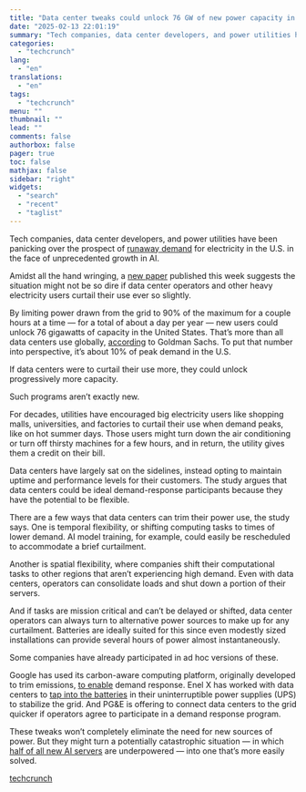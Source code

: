 ```yaml
---
title: "Data center tweaks could unlock 76 GW of new power capacity in the U.S."
date: "2025-02-13 22:01:19"
summary: "Tech companies, data center developers, and power utilities have been panicking over the prospect of runaway demand for electricity in the U.S. in the face of unprecedented growth in AI. Amidst all the hand wringing, a new paper published this week suggests the situation might not be so dire if..."
categories:
  - "techcrunch"
lang:
  - "en"
translations:
  - "en"
tags:
  - "techcrunch"
menu: ""
thumbnail: ""
lead: ""
comments: false
authorbox: false
pager: true
toc: false
mathjax: false
sidebar: "right"
widgets:
  - "search"
  - "recent"
  - "taglist"
---
```


Tech companies, data center developers, and power utilities have been panicking over the prospect of [runaway demand](https://techcrunch.com/2025/01/14/data-center-power-demand-will-double-over-the-next-five-years/) for electricity in the U.S. in the face of unprecedented growth in AI.

Amidst all the hand wringing, a [new paper](https://nicholasinstitute.duke.edu/publications/rethinking-load-growth) published this week suggests the situation might not be so dire if data center operators and other heavy electricity users curtail their use ever so slightly.

By limiting power drawn from the grid to 90% of the maximum for a couple hours at a time — for a total of about a day per year — new users could unlock 76 gigawatts of capacity in the United States. That’s more than all data centers use globally, [according](https://www.goldmansachs.com/insights/articles/ai-to-drive-165-increase-in-data-center-power-demand-by-2030) to Goldman Sachs. To put that number into perspective, it’s about 10% of peak demand in the U.S.

If data centers were to curtail their use more, they could unlock progressively more capacity.

Such programs aren’t exactly new.

For decades, utilities have encouraged big electricity users like shopping malls, universities, and factories to curtail their use when demand peaks, like on hot summer days. Those users might turn down the air conditioning or turn off thirsty machines for a few hours, and in return, the utility gives them a credit on their bill.

Data centers have largely sat on the sidelines, instead opting to maintain uptime and performance levels for their customers. The study argues that data centers could be ideal demand-response participants because they have the potential to be flexible.

There are a few ways that data centers can trim their power use, the study says. One is temporal flexibility, or shifting computing tasks to times of lower demand. AI model training, for example, could easily be rescheduled to accommodate a brief curtailment.

Another is spatial flexibility, where companies shift their computational tasks to other regions that aren’t experiencing high demand. Even with data centers, operators can consolidate loads and shut down a portion of their servers.

And if tasks are mission critical and can’t be delayed or shifted, data center operators can always turn to alternative power sources to make up for any curtailment. Batteries are ideally suited for this since even modestly sized installations can provide several hours of power almost instantaneously.

Some companies have already participated in ad hoc versions of these.

Google has used its carbon-aware computing platform, originally developed to trim emissions, [to enable](https://www.utilitydive.com/news/google-carbon-intelligent-computing-platform-system-reliability-demand-response-grid-emergency/698958/) demand response. Enel X has worked with data centers to [tap into the batteries](https://www.enelx.com/tw/en/resources/how-data-centers-support-grids) in their uninterruptible power supplies (UPS) to stabilize the grid. And PG&E is offering to connect data centers to the grid quicker if operators agree to participate in a demand response program.

These tweaks won’t completely eliminate the need for new sources of power. But they might turn a potentially catastrophic situation — in which [half of all new AI servers](https://techcrunch.com/2024/11/14/nearly-half-of-ai-data-centers-may-not-have-enough-power-by-2027/) are underpowered — into one that’s more easily solved.

[techcrunch](https://techcrunch.com/2025/02/13/data-center-tweaks-could-unlock-76-gw-of-new-power-capacity-in-the-u-s/)

